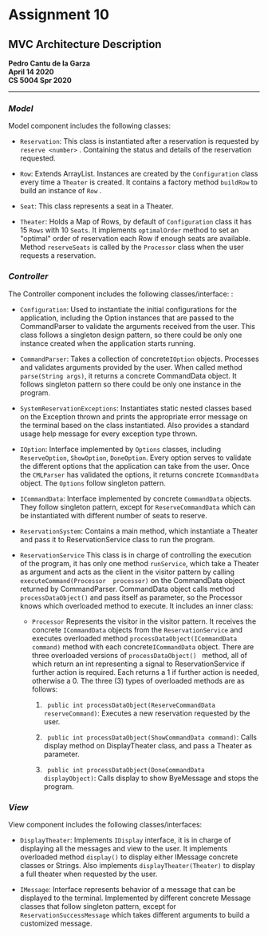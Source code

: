 # Assignment 10

## MVC Architecture Description

**Pedro Cantu de la Garza**   
**April 14 2020**  
**CS 5004 Spr 2020**

---


### __*Model*__

Model component includes the following classes:

- ```Reservation```: This class is instantiated after a reservation is requested by ```reserve <number>``` . Containing the status and details of the reservation requested.

- ```Row```: Extends ArrayList<Seat>. Instances are created by the ```Configuration``` class every time a ```Theater``` is created. It contains a factory method ```buildRow``` to build an instance of ```Row``` .

- ```Seat```: This class represents a seat in a Theater.

- ```Theater```: Holds a Map of Rows, by default of ```Configuration``` class it has 15 ```Rows``` with 10 ```Seats```. It implements ```optimalOrder``` method to set an "optimal" order of reservation each Row if enough seats are available. Method ```reserveSeats``` is called by the ```Processor``` class when the user requests a reservation. 

### __*Controller*__

The Controller component includes the following classes/interface:
: 

- ```Configuration```: Used to instantiate the initial configurations for the application, including the Option instances that are passed to the CommandParser to validate the arguments received from the user. This class follows a singleton design pattern, so there could be only one instance created when the application starts running. 

- ```CommandParser```: Takes a collection of  concrete```IOption``` objects. Processes and validates arguments provided by the user. When called method ```parse(String args)```, it returns a concrete CommandData object. It follows singleton pattern so there could be only one instance in the program.

- ```SystemReservationExceptions```: Instantiates static nested classes based on the Exception thrown and prints the appropriate error message on the terminal based on the class instantiated. Also provides a standard usage help message for every exception type thrown. 

- ```IOption```: Interface implemented by ```Options``` classes, including ```ReserveOption```, ```ShowOption```, ```DoneOption```. Every option serves to validate the different options that the application can take from the user. Once the ```CMLParser``` has validated the options, it returns concrete ```ICommandData``` object. The ```Options``` follow singleton pattern. 

- ```ICommandData```: Interface implemented by concrete ```CommandData```  objects. They follow singleton pattern, except for ```ReserveCommandData``` which can be instantiated with different number of seats to reserve.
- ```ReservationSystem```: Contains a main method, which instantiate a Theater and pass it to ReservationService class to run the program.
- ```ReservationService``` This class is in charge of controlling the execution of the program, it has only one method ```runService```, which take a Theater as argument and acts as the client in the visitor pattern by calling ```executeCommand(Processor  processor)``` on the CommandData object returned by CommandParser. CommandData object calls method ``` processDataObject() ``` and pass itself as parameter, so the Processor knows which overloaded method to execute. It includes an inner class:
    - ```Processor``` Represents the visitor in the visitor pattern. It receives the concrete ```ICommandData``` objects from the ```ReservationService``` and executes overloaded method ```processDataObject(ICommandData command)``` method with each concrete```ICommandData``` object.
 There are three overloaded versions of ```processDataObject() ``` method, all of which return an int representing a signal to ReservationService if further action is required. Each returns a 1 if further action is needed, otherwise a 0. The three (3) types of overloaded methods are as follows:  
    
        1. ``` public int processDataObject(ReserveCommandData reserveCommand)```: Executes a new reservation requested by the user.
    
        2. ``` public int processDataObject(ShowCommandData command)```: Calls display method on DisplayTheater class, and pass a Theater as parameter. 
    
        3. ``` public int processDataObject(DoneCommandData displayObject)```: Calls display to show ByeMessage and stops the program.

### __*View*__

View component includes the following classes/interfaces: 


- ```DisplayTheater```: Implements ```IDisplay``` interface, it is in charge of displaying all the messages and view to the user. It implements overloaded method ```display()``` to display either IMessage concrete classes or Strings. Also implements ```displayTheater(Theater)``` to display a full theater when requested by the user.

- ```IMessage```: Interface represents behavior of a message that can be displayed to the terminal. Implemented by different concrete Message classes that follow singleton pattern, except for ```ReservationSuccessMessage``` which takes different arguments to build a customized message.
